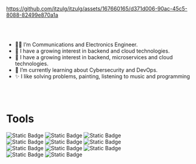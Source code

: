 
https://github.com/itzulg/itzulg/assets/167660165/d371d006-90ac-45c5-8088-82499e870a1a

<br></br>
- 👩‍💻 I’m Communications and Electronics Engineer.
- 🌟 I have a growing interest in backend and cloud technologies.
- 🌟 I have a growing interest in backend, microservices and cloud technologies.
- 🌱 I’m currently learning about Cybersecurity and DevOps.
- ✨ I like solving problems, painting, listening to music and programming

<br></br>
# Tools
![Static Badge](https://img.shields.io/badge/Java-%23EF280F)   ![Static Badge](https://img.shields.io/badge/C%2FC%2B%2B-%2323BAC4) ![Static Badge](https://img.shields.io/badge/SQL-%20%23EA0D0D)\
![Static Badge](https://img.shields.io/badge/MySQL-%20%23fabb22) ![Static Badge](https://img.shields.io/badge/PostgreSQL-%20%231C4C86) ![Static Badge](https://img.shields.io/badge/RDS-%20%230D78EA)
\
![Static Badge](https://img.shields.io/badge/Spring%20Framework-%20%232CC720) ![Static Badge](https://img.shields.io/badge/POSTMAN-%20%23FF8520) ![Static Badge](https://img.shields.io/badge/CRUD-%20%2355B232)
\
![Static Badge](https://img.shields.io/badge/Visual%20Studio%20Code-%20%231FBFD4) ![Static Badge](https://img.shields.io/badge/IntelliJ%20IDEA-%20%23FF4591) 
<!---
itzulg/itzulg is a ✨ special ✨ repository because its `README.md` (this file) appears on your GitHub profile.
You can click the Preview link to take a look at your changes.
--->
